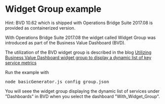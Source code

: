 # Widget Group example

Hint: BVD 10.62 which is shipped with Operations Bridge Suite 2017.08 is provided as containerized version.

With Operations Bridge Suite 2017.08 the widget called Widget Group was introduced as part of the Business Value Dashboard (BVD).

The utilization of the BVD widget group is described in the blog [Utilizing Business Value Dashboard widget group to display a dynamic list of key service metrics](https://community.saas.hpe.com/t5/IT-Operations-Management-ITOM/bg-p/sws-571/label-name/operations%20bridge)

Run the example with

<pre>node basicGenerator.js config_group.json</pre>

You will seee the widget group displaying the dynamic list of services under "Dashboards" in BVD when you select the dashboard "With_Widget_Group".
